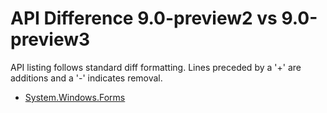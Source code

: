 # API Difference 9.0-preview2 vs 9.0-preview3

API listing follows standard diff formatting.
Lines preceded by a '+' are additions and a '-' indicates removal.

* [System.Windows.Forms](9.0-preview3_System.Windows.Forms.md)

